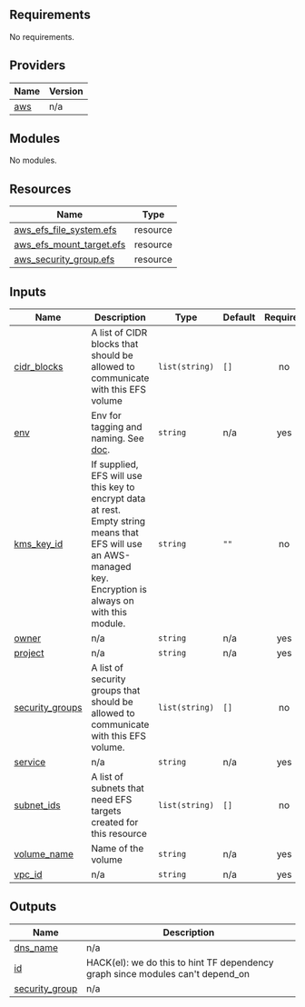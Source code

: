 <!-- START -->
## Requirements

No requirements.

## Providers

| Name | Version |
|------|---------|
| <a name="provider_aws"></a> [aws](#provider\_aws) | n/a |

## Modules

No modules.

## Resources

| Name | Type |
|------|------|
| [aws_efs_file_system.efs](https://registry.terraform.io/providers/hashicorp/aws/latest/docs/resources/efs_file_system) | resource |
| [aws_efs_mount_target.efs](https://registry.terraform.io/providers/hashicorp/aws/latest/docs/resources/efs_mount_target) | resource |
| [aws_security_group.efs](https://registry.terraform.io/providers/hashicorp/aws/latest/docs/resources/security_group) | resource |

## Inputs

| Name | Description | Type | Default | Required |
|------|-------------|------|---------|:--------:|
| <a name="input_cidr_blocks"></a> [cidr\_blocks](#input\_cidr\_blocks) | A list of CIDR blocks that should be allowed to communicate with this EFS volume | `list(string)` | `[]` | no |
| <a name="input_env"></a> [env](#input\_env) | Env for tagging and naming. See [doc](../README.md#consistent-tagging). | `string` | n/a | yes |
| <a name="input_kms_key_id"></a> [kms\_key\_id](#input\_kms\_key\_id) | If supplied, EFS will use this key to encrypt data at rest. Empty string means that EFS will use an AWS-managed key. Encryption is always on with this module. | `string` | `""` | no |
| <a name="input_owner"></a> [owner](#input\_owner) | n/a | `string` | n/a | yes |
| <a name="input_project"></a> [project](#input\_project) | n/a | `string` | n/a | yes |
| <a name="input_security_groups"></a> [security\_groups](#input\_security\_groups) | A list of security groups that should be allowed to communicate with this EFS volume. | `list(string)` | `[]` | no |
| <a name="input_service"></a> [service](#input\_service) | n/a | `string` | n/a | yes |
| <a name="input_subnet_ids"></a> [subnet\_ids](#input\_subnet\_ids) | A list of subnets that need EFS targets created for this resource | `list(string)` | `[]` | no |
| <a name="input_volume_name"></a> [volume\_name](#input\_volume\_name) | Name of the volume | `string` | n/a | yes |
| <a name="input_vpc_id"></a> [vpc\_id](#input\_vpc\_id) | n/a | `string` | n/a | yes |

## Outputs

| Name | Description |
|------|-------------|
| <a name="output_dns_name"></a> [dns\_name](#output\_dns\_name) | n/a |
| <a name="output_id"></a> [id](#output\_id) | HACK(el): we do this to hint TF dependency graph since modules can't depend\_on |
| <a name="output_security_group"></a> [security\_group](#output\_security\_group) | n/a |
<!-- END -->
